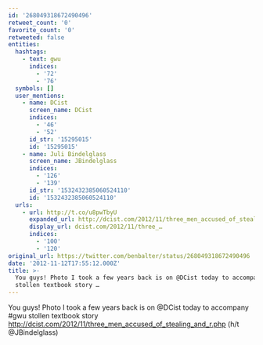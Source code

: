 ```yaml
---
id: '268049318672490496'
retweet_count: '0'
favorite_count: '0'
retweeted: false
entities:
  hashtags:
    - text: gwu
      indices:
        - '72'
        - '76'
  symbols: []
  user_mentions:
    - name: DCist
      screen_name: DCist
      indices:
        - '46'
        - '52'
      id_str: '15295015'
      id: '15295015'
    - name: Juli Bindelglass
      screen_name: JBindelglass
      indices:
        - '126'
        - '139'
      id_str: '1532432385060524110'
      id: '1532432385060524110'
  urls:
    - url: http://t.co/u8pwTbyU
      expanded_url: http://dcist.com/2012/11/three_men_accused_of_stealing_and_r.php
      display_url: dcist.com/2012/11/three_…
      indices:
        - '100'
        - '120'
original_url: https://twitter.com/benbalter/status/268049318672490496
date: '2012-11-12T17:55:12.000Z'
title: >-
  You guys! Photo I took a few years back is on @DCist today to accompany #gwu
  stollen textbook story …
---
```


You guys! Photo I took a few years back is on @DCist today to accompany #gwu stollen textbook story http://dcist.com/2012/11/three_men_accused_of_stealing_and_r.php (h/t @JBindelglass)